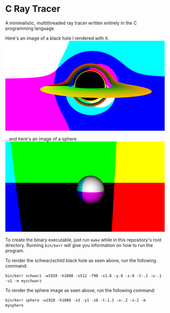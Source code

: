 # C Ray Tracer

A minimalistic, multithreaded ray tracer written entirely in the C programming language. 

Here's an image of a black hole I rendered with it.
![A Really Cool Black Hole](https://github.com/EvanA4/C-Ray-Tracer/blob/main/schwarz.png?raw=true)

...and here's an image of a sphere.
![A Really Cool Sphere](https://github.com/EvanA4/C-Ray-Tracer/blob/main/sphere.png?raw=true)

To create the binary executable, just run `make` while in this repository's root directory. Running `bin/kerr` will give you information on how to run the program.

To render the schwarzschild black hole as seen above, run the following command:
```
bin/kerr schwarz -w1920 -h1080 -s512 -f90 -x1.6 -y.8 -z-8 -t-.1 -u-.1 -v1 -m myschwarz
```

To render the sphere image as seen above, run the following command:
```
bin/kerr sphere -w1920 -h1080 -x3 -y1 -z6 -t-1.3 -u-.2 -v-2 -m mysphere
```
